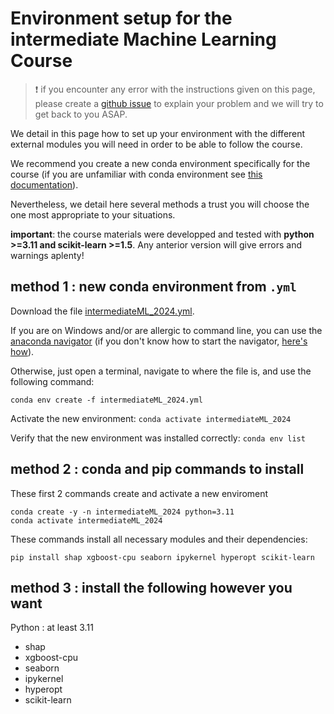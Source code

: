 # Environment setup for the intermediate Machine Learning Course

> :exclamation: if you encounter any error with the instructions given on this page, please create a [github issue](https://github.com/sib-swiss/intermediate-machine-learning-training/issues/new) to explain your problem and we will try to get back to you ASAP.


We detail in this page how to set up your environment with the different external modules you will need in order to be able to follow the course.

We recommend you create a new conda environment specifically for the course (if you are unfamiliar with conda environment see [this documentation](https://docs.conda.io/projects/conda/en/latest/user-guide/tasks/manage-environments.html)). 

Nevertheless, we detail here several methods a trust you will choose the one most appropriate to your situations.

**important**: the course materials were developped and tested with **python >=3.11 and scikit-learn >=1.5**. Any anterior version will give errors and warnings aplenty!




## method 1 : new conda environment from `.yml`

Download the file <a href="https://downgit.github.io/#/home?url=https://github.com/sib-swiss/intermediate-machine-learning-training/blob/main/intermediateML_2024.yml" targte="_blank">intermediateML_2024.yml</a>.


If you are on Windows and/or are allergic to command line, you can use the [anaconda navigator](https://docs.anaconda.com/anaconda/navigator/tutorials/manage-environments/#importing-an-environment) (if you don't know how to start the navigator, [here's how](https://docs.anaconda.com/anaconda/navigator/getting-started/#starting-navigator)).


Otherwise, just open a terminal, navigate to where the file is, and use the following command:
```
conda env create -f intermediateML_2024.yml
```

Activate the new environment: `conda activate intermediateML_2024`

Verify that the new environment was installed correctly: `conda env list`

## method 2 : conda and pip commands to install 

These first 2 commands create and activate a new enviroment
```
conda create -y -n intermediateML_2024 python=3.11
conda activate intermediateML_2024
```

These commands install all necessary modules and their dependencies:
```
pip install shap xgboost-cpu seaborn ipykernel hyperopt scikit-learn
```


## method 3 : install the following however you want

Python : at least 3.11

 * shap 
 * xgboost-cpu 
 * seaborn 
 * ipykernel 
 * hyperopt
 * scikit-learn